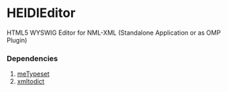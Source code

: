HEIDIEditor
===========

HTML5 WYSWIG Editor for NML-XML  (Standalone Application or as OMP Plugin)

### Dependencies
  1. [meTypeset](https://github.com/MartinPaulEve/meTypeset)
  2. [xmltodict](https://github.com/martinblech/xmltodict)
